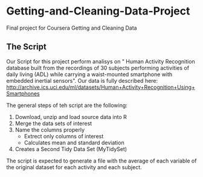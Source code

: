 # Getting-and-Cleaning-Data-Project
Final project for Coursera Getting and Cleaning Data


## The Script
Our Script for this project perform analisys on " Human Activity Recognition database built from the recordings of 30 subjects performing activities of daily living (ADL) while carrying a waist-mounted smartphone with embedded inertial sensors".
Our data is fully described here: http://archive.ics.uci.edu/ml/datasets/Human+Activity+Recognition+Using+Smartphones

The general steps of teh script are the following:

1. Download, unzip and load source data into R
2. Merge the data sets of interest
3. Name the columns properly
   - Extrect only columns of interest
   - Calculates mean and standard deviation
4. Creates a Second Tidy Data Set  (MyTidySet)

The script is expected to generate a file with the average of each variable of the original dataset for each activity and each subject.


